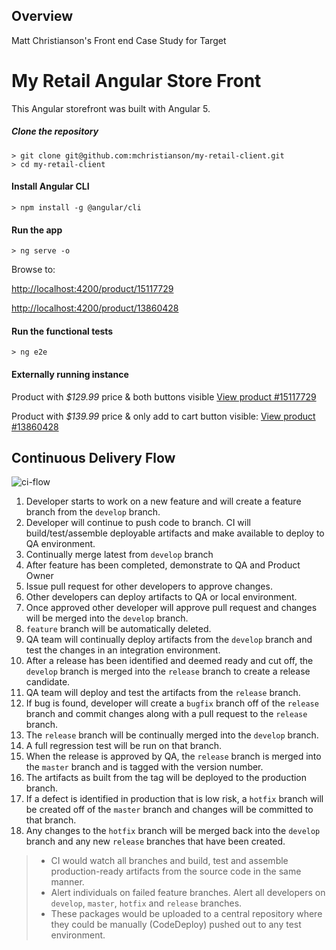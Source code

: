 ## Overview
Matt Christianson's Front end Case Study for Target

# My Retail Angular Store Front
This Angular storefront was built with Angular 5.

##### Clone the repository
```
> git clone git@github.com:mchristianson/my-retail-client.git
> cd my-retail-client
```

#### Install Angular CLI
`> npm install -g @angular/cli`

#### Run the app

`> ng serve -o`

Browse to:

[http://localhost:4200/product/15117729](http://localhost:4200/product/15117729)

[http://localhost:4200/product/13860428](http://localhost:4200/product/13860428)

#### Run the functional tests
`> ng e2e`

#### Externally running instance

Product with _$129.99_ price & both buttons visible [View product #15117729](http://my-retail.smd-test.com/product/15117729)

Product with _$139.99_ price & only add to cart button visible: [View product #13860428](http://my-retail.smd-test.com/product/13860428)

## Continuous Delivery Flow
![ci-flow](https://raw.githubusercontent.com/mchristianson/my-retail-client/blob/master/ci-flow.png)
1. Developer starts to work on a new feature and will create a feature branch from the `develop` branch.
1. Developer will continue to push code to branch. CI will build/test/assemble deployable artifacts and make available to deploy to QA environment. 
1. Continually merge latest from `develop` branch
1. After feature has been completed, demonstrate to QA and Product Owner
1. Issue pull request for other developers to approve changes.
1. Other developers can deploy artifacts to QA or local environment.
1. Once approved other developer will approve pull request and changes will be merged into the `develop` branch.
1. `feature` branch will be automatically deleted.
1. QA team will continually deploy artifacts from the `develop` branch and test the changes in an integration environment.
1. After a release has been identified and deemed ready and cut off, the `develop` branch is merged into the `release` branch to create a release candidate.
1. QA team will deploy and test the artifacts from the `release` branch.
1. If bug is found, developer will create a `bugfix` branch off of the `release` branch and commit changes along with a pull request to the `release` branch.
1. The `release` branch will be continually merged into the `develop` branch.
1. A full regression test will be run on that branch.
1. When the release is approved by QA, the `release` branch is merged into the `master` branch and is tagged with the version number.
1. The artifacts as built from the tag will be deployed to the production branch.
1. If a defect is identified in production that is low risk, a `hotfix` branch will be created off of the `master` branch and changes will be committed to that branch.
1. Any changes to the `hotfix` branch will be merged back into the `develop` branch and any new `release` branches that have been created.
 


> * CI would watch all branches and build, test and assemble production-ready artifacts from the source code in the same manner.
> * Alert individuals on failed feature branches. Alert all developers on `develop`, `master`, `hotfix` and `release` branches.
> * These packages would be uploaded to a central repository where they could be manually (CodeDeploy) pushed out to any test environment.
